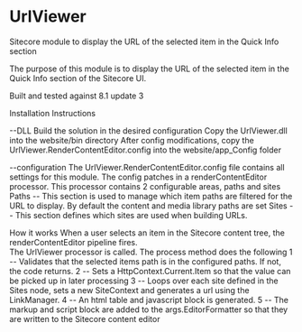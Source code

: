 # UrlViewer
Sitecore module to display the URL of the selected item in the Quick Info section

The purpose of this module is to display the URL of the selected item in the Quick Info section of the Sitecore UI.

Built and tested against 8.1 update 3

Installation Instructions

--DLL
Build the solution in the desired configuration
Copy the UrlViewer.dll into the website/bin directory
After config modifications, copy the UrlViewer.RenderContentEditor.config into the website/app_Config folder

--configuration
The UrlViewer.RenderContentEditor.config file contains all settings for this module.  The config patches in a renderContentEditor processor.
This processor contains 2 configurable areas, paths and sites
Paths -- This section is used to manage which item paths are filtered for the URL to display.  By default the content and media library paths are set
Sites -- This section defines which sites are used when building URLs.  

How it works
When a user selects an item in the Sitecore content tree, the renderContentEditor pipeline fires.  
The UrlViewer processor is called.  The process method does the following
1 -- Validates that the selected items path is in the configured paths.  If not, the code returns.
2 -- Sets a HttpContext.Current.Item so that the value can be picked up in later processing
3 -- Loops over each site defined in the Sites node, sets a new SiteContext and generates a url using the LinkManager.
4 -- An html table and javascript block is generated.
5 -- The markup and script block are added to the args.EditorFormatter so that they are written to the Sitecore content editor 
